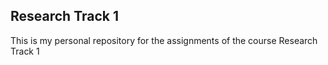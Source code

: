 ## Research Track 1
This is my personal repository for the assignments of the course Research Track 1
